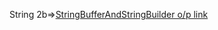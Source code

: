 String 2b=>[StringBufferAndStringBuilder o/p link](https://github.com/ITpavitra/ADJ_Pavitra-/blob/main/StringBufferAndStringBuilder/Screenshot%202025-05-19%20225157.png)
